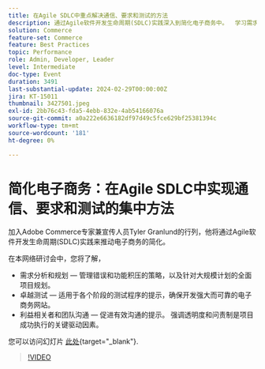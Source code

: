 ```yaml
---
title: 在Agile SDLC中重点解决通信、要求和测试的方法
description: 通过Agile软件开发生命周期(SDLC)实践深入到简化电子商务中。  学习需求分析和规划、管理错误和功能积压的策略、大规模计划的项目规划、适用于各个阶段的测试程序的提示、确保开发强大且可靠的电子商务网站，以及促进有效通信的提示。 强调透明度和责任制是成功执行项目的关键驱动因素。您可以在此处访问这些幻灯片。
solution: Commerce
feature-set: Commerce
feature: Best Practices
topic: Performance
role: Admin, Developer, Leader
level: Intermediate
doc-type: Event
duration: 3491
last-substantial-update: 2024-02-29T00:00:00Z
jira: KT-15011
thumbnail: 3427501.jpeg
exl-id: 2bb76c43-fda5-4ebb-832e-4ab54166076a
source-git-commit: a0a222e6636182df97d49c5fce629bf25381394c
workflow-type: tm+mt
source-wordcount: '181'
ht-degree: 0%

---
```


# 简化电子商务：在Agile SDLC中实现通信、要求和测试的集中方法

加入Adobe Commerce专家兼宣传人员Tyler Granlund的行列，他将通过Agile软件开发生命周期(SDLC)实践来推动电子商务的简化。

在本网络研讨会中，您将了解，

* 需求分析和规划 — 管理错误和功能积压的策略，以及针对大规模计划的全面项目规划。
* 卓越测试 — 适用于各个阶段的测试程序的提示，确保开发强大而可靠的电子商务网站。
* 利益相关者和团队沟通 — 促进有效沟通的提示。 强调透明度和问责制是项目成功执行的关键驱动因素。

您可以访问幻灯片 [此处](../../assets/commerce/agile-sldc-slides.pdf){target="_blank"}.

>[!VIDEO](https://video.tv.adobe.com/v/3427501/?learn=on)

